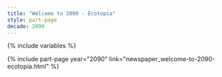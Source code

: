 ```yaml
---
title: "Welcome to 2090 - Ecotopia"
style: part-page
decade: 2090
---
```


{% include variables %}

{% include part-page year="2090" link="newspaper_welcome-to-2090-ecotopia.html" %}
